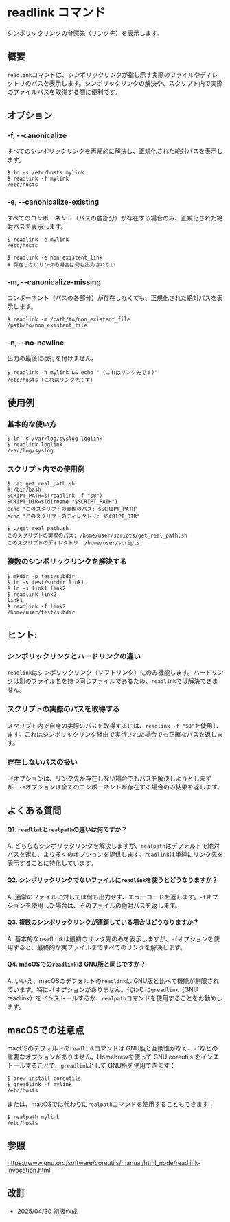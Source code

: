 # readlink コマンド

シンボリックリンクの参照先（リンク先）を表示します。

## 概要

`readlink`コマンドは、シンボリックリンクが指し示す実際のファイルやディレクトリのパスを表示します。シンボリックリンクの解決や、スクリプト内で実際のファイルパスを取得する際に便利です。

## オプション

### **-f, --canonicalize**

すべてのシンボリックリンクを再帰的に解決し、正規化された絶対パスを表示します。

```console
$ ln -s /etc/hosts mylink
$ readlink -f mylink
/etc/hosts
```

### **-e, --canonicalize-existing**

すべてのコンポーネント（パスの各部分）が存在する場合のみ、正規化された絶対パスを表示します。

```console
$ readlink -e mylink
/etc/hosts

$ readlink -e non_existent_link
# 存在しないリンクの場合は何も出力されない
```

### **-m, --canonicalize-missing**

コンポーネント（パスの各部分）が存在しなくても、正規化された絶対パスを表示します。

```console
$ readlink -m /path/to/non_existent_file
/path/to/non_existent_file
```

### **-n, --no-newline**

出力の最後に改行を付けません。

```console
$ readlink -n mylink && echo " (これはリンク先です)"
/etc/hosts (これはリンク先です)
```

## 使用例

### 基本的な使い方

```console
$ ln -s /var/log/syslog loglink
$ readlink loglink
/var/log/syslog
```

### スクリプト内での使用例

```console
$ cat get_real_path.sh
#!/bin/bash
SCRIPT_PATH=$(readlink -f "$0")
SCRIPT_DIR=$(dirname "$SCRIPT_PATH")
echo "このスクリプトの実際のパス: $SCRIPT_PATH"
echo "このスクリプトのディレクトリ: $SCRIPT_DIR"

$ ./get_real_path.sh
このスクリプトの実際のパス: /home/user/scripts/get_real_path.sh
このスクリプトのディレクトリ: /home/user/scripts
```

### 複数のシンボリックリンクを解決する

```console
$ mkdir -p test/subdir
$ ln -s test/subdir link1
$ ln -s link1 link2
$ readlink link2
link1
$ readlink -f link2
/home/user/test/subdir
```

## ヒント:

### シンボリックリンクとハードリンクの違い

`readlink`はシンボリックリンク（ソフトリンク）にのみ機能します。ハードリンクは別のファイル名を持つ同じファイルであるため、`readlink`では解決できません。

### スクリプトの実際のパスを取得する

スクリプト内で自身の実際のパスを取得するには、`readlink -f "$0"`を使用します。これはシンボリックリンク経由で実行された場合でも正確なパスを返します。

### 存在しないパスの扱い

`-f`オプションは、リンク先が存在しない場合でもパスを解決しようとしますが、`-e`オプションは全てのコンポーネントが存在する場合のみ結果を返します。

## よくある質問

#### Q1. `readlink`と`realpath`の違いは何ですか？
A. どちらもシンボリックリンクを解決しますが、`realpath`はデフォルトで絶対パスを返し、より多くのオプションを提供します。`readlink`は単純にリンク先を表示することに特化しています。

#### Q2. シンボリックリンクでないファイルに`readlink`を使うとどうなりますか？
A. 通常のファイルに対しては何も出力せず、エラーコードを返します。`-f`オプションを使用した場合は、そのファイルの絶対パスを返します。

#### Q3. 複数のシンボリックリンクが連鎖している場合はどうなりますか？
A. 基本的な`readlink`は最初のリンク先のみを表示しますが、`-f`オプションを使用すると、最終的な実ファイルまですべてのリンクを解決します。

#### Q4. macOSでの`readlink`は GNU版と同じですか？
A. いいえ、macOSのデフォルトの`readlink`は GNU版と比べて機能が制限されています。特に`-f`オプションがありません。代わりに`greadlink`（GNU readlink）をインストールするか、`realpath`コマンドを使用することをお勧めします。

## macOSでの注意点

macOSのデフォルトの`readlink`コマンドは GNU版と互換性がなく、`-f`などの重要なオプションがありません。Homebrewを使って GNU coreutils をインストールすることで、`greadlink`として GNU版を使用できます：

```console
$ brew install coreutils
$ greadlink -f mylink
/etc/hosts
```

または、macOSでは代わりに`realpath`コマンドを使用することもできます：

```console
$ realpath mylink
/etc/hosts
```

## 参照

https://www.gnu.org/software/coreutils/manual/html_node/readlink-invocation.html

## 改訂

- 2025/04/30 初版作成